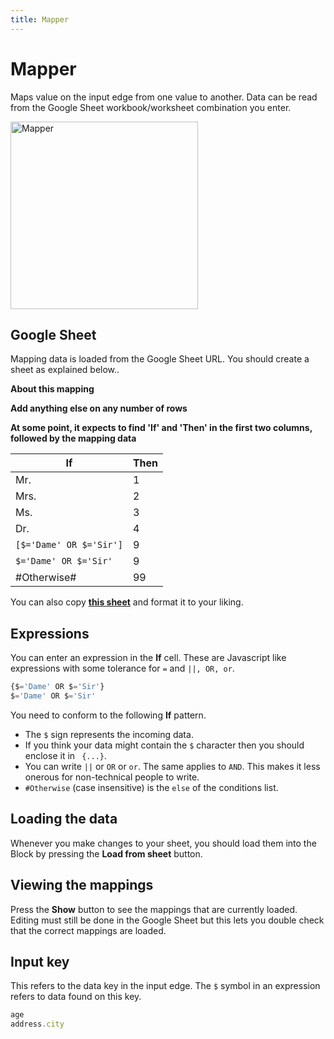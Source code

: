 ```yaml
---
title: Mapper
---
```


# Mapper
Maps value on the input edge from one value to another. Data can be read from the Google Sheet workbook/worksheet combination you enter.

<img src="/img/flows/blocks/utility/mapper/block-mapper.png" alt="Mapper" width="300" />

## Google Sheet
Mapping data is loaded from the Google Sheet URL. You should create a sheet as explained below..

**About this mapping**

**Add anything else on any number of rows**

**At some point, it expects to find 'If' and 'Then' in the first two columns, followed by the mapping data**

**If** | **Then**
-------|--------
Mr. | 1
Mrs. | 2
Ms. | 3
Dr. | 4
`[$='Dame' OR $='Sir']` | 9
`$='Dame' OR $='Sir'` | 9
#Otherwise# | 99

You can also copy **[this sheet](https://docs.google.com/spreadsheets/d/1XpcmSuiKKP2yE135rUCmuTqLDZ7mGBGdkAVk2qIrAnQ/edit?gid=0#gid=0)** and format it to your liking.

## Expressions
You can enter an expression in the **If** cell. These are Javascript like expressions with some tolerance for ```=``` and ```||, OR, or```.

```javascript
{$='Dame' OR $='Sir'}
$='Dame' OR $='Sir'
```

You need to conform to the following **If** pattern.

- The ```$``` sign represents the incoming data.
- If you think your data might contain the ```$``` character then you should enclose it in ``` {...}```.
- You can write ```||``` or ```OR``` or ```or```. The same applies to ```AND```. This makes it less onerous for non-technical people to write.
- ```#Otherwise``` (case insensitive) is the ```else``` of the conditions list.

## Loading the data
Whenever you make changes to your sheet, you should load them into the Block by pressing the **Load from sheet** button.

## Viewing the mappings
Press the **Show** button to see the mappings that are currently loaded.
Editing must still be done in the Google Sheet but this lets you double check that the correct mappings are loaded.

## Input key
This refers to the data key in the input edge. The ```$``` symbol in an expression refers to data found on this key.

```javascript
age
address.city
```
